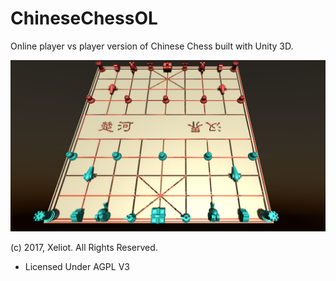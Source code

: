 # ChineseChessOL
Online player vs player version of Chinese Chess built with Unity 3D.  

![Logo](/ChineseChess/Assets/Graphics/Screenshot.PNG)
  
  
(c) 2017, Xeliot. All Rights Reserved.
- Licensed Under AGPL V3
